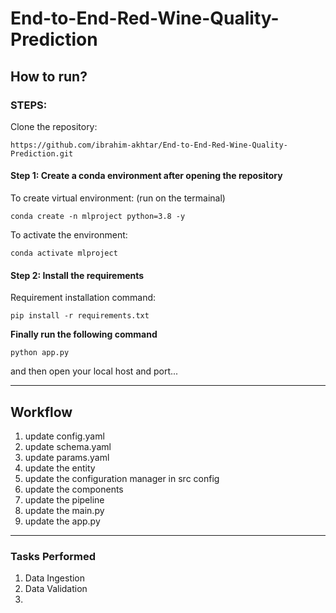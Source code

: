 # End-to-End-Red-Wine-Quality-Prediction

## How to run?

### STEPS:

Clone the repository:
```
https://github.com/ibrahim-akhtar/End-to-End-Red-Wine-Quality-Prediction.git 
```

#### Step 1: Create a conda environment after opening the repository
To create virtual environment: (run on the termainal)
```
conda create -n mlproject python=3.8 -y
```

To activate the environment:
```
conda activate mlproject
```

#### Step 2: Install the requirements
Requirement installation command:
```
pip install -r requirements.txt
```

**Finally run the following command**
```
python app.py
```

and then open your local host and port...

---

## Workflow

1. update config.yaml
2. update schema.yaml
3. update params.yaml
4. update the entity
5. update the configuration manager in src config
6. update the components
7. update the pipeline
8. update the main.py
9. update the app.py

---

### Tasks Performed

1. Data Ingestion
2. Data Validation
3. 
